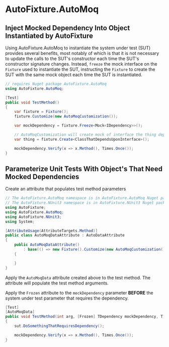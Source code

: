 # AutoFixture.AutoMoq

## Inject Mocked Dependency Into Object Instantiated by AutoFixture

Using AutoFixture.AutoMoq to instantiate the system under test (SUT) provides several benefits, most notably of which is that it is not necessary to update the calls to the SUT's constructor each time the SUT's constructor signature changes.  Instead, `freeze` the mock interface on the `Fixture` used to instantiate the SUT, instructing the `Fixture` to create the SUT with the same mock object each time the SUT is instantiated.

```csharp
// requires Nuget package AutoFixture.AutoMoq
using AutoFixture.AutoMoq;

[Test]
public void TestMethod()
{
    var fixture = Fixture();
    fixture.Customize(new AutoMoqCustomization());

    var mockDependency = fixture.Freeze<Mock<IDependency>>();

    // AutoMoqCustomization will create mock of interface the thing depends on
    var thing = fixture.Create<ClassThatDependsUponInterface>();

    mockDependency.Verify(x => x.Method(), Times.Once());
}
```

## Parameterize Unit Tests With Object's That Need Mocked Dependencies

Create an attribute that populates test method parameters
```csharp
// The AutoFixture.AutoMoq namespace is in AutoFixture.AutoMoq Nuget package
// The AutoFixture.NUnit3 namespace is in AutoFixture.NUnit3 Nuget package
using AutoFixture;
using AutoFixture.AutoMoq;
using AutoFixture.NUnit3;
using System;

[AttributeUsage(AttributeTargets.Method)]
public class AutoMoqDataAttribute : AutoDataAttribute
{
    public AutoMoqDataAttribute()
        : base(() => new Fixture().Customize(new AutoMoqCustomization()))
    {

    }
}
```

Apply the `AutoMoqData` attribute created above to the test method.  The attribute will populate the test method arguments.

Apply the `Frozen` attribute to the `mockDependency` parameter **BEFORE** the system under test parameter that requires the dependency.

```csharp
[Test]
[AutoMoqData]
public void TestMethod(int arg, [Frozen] TDependency mockDependency, T sut)
{
    sut.DoSomethingThatRequiresDependency();

    mockDependency.Verify(x => x.Method(), Times.Once());
}
```
